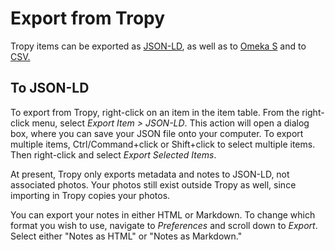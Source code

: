 # Export from Tropy

Tropy items can be exported as [JSON-LD](https://json-ld.org/), as well as to [Omeka S](http://omeka.org/s/) and to [CSV.](export-with-plugins.md#using-the-csv-export-plugin)

## To JSON-LD

To export from Tropy, right-click on an item in the item table. From the right-click menu, select _Export Item &gt; JSON-LD_. This action will open a dialog box, where you can save your JSON file onto your computer. To export multiple items, Ctrl/Command+click or Shift+click to select multiple items. Then right-click and select _Export Selected Items_.

At present, Tropy only exports metadata and notes to JSON-LD, not associated photos. Your photos still exist outside Tropy as well, since importing in Tropy copies your photos.

You can export your notes in either HTML or Markdown. To change which format you wish to use, navigate to _Preferences_ and scroll down to _Export_. Select either "Notes as HTML" or "Notes as Markdown."



